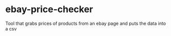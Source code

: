 # ebay-price-checker
Tool that grabs prices of products from an ebay page and puts the data into a csv
